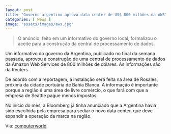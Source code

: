 ```yaml
---
layout: post
title: "Governo argentino aprova data center de US$ 800 milhões da AWS"
categories: [ News ]
image: 'assets/images/aws.jpg'
---
```


> O anúncio, feito em um informativo do governo local, formalizou o aceite para a construção da central de processamento de dados.

Um informativo do governo da Argentina, publicado no final da semana passada, aprovou a construção de uma central de processamento de dados da Amazon Web Services de 800 milhões de dólares. As informações são da Reuters. 

De acordo com a reportagem, a instalação será feita na área de Rosales, próxima da cidade portuária de Bahia Blanca. A informação é importante porque a região é uma área de livre comércio, o que fará com que a empresa de Seattle pague menos impostos. 

No início do mês, a Bloomberg já tinha anunciado que a Argentina havia sido escolhida pela empresa para sediar o novo data center, que deve expandir a operação da marca na região.


<!-- RETANGULO LARGO -->
<script async src="https://pagead2.googlesyndication.com/pagead/js/adsbygoogle.js"></script>
<!-- Informat -->
<ins class="adsbygoogle"
style="display:block"
data-ad-client="ca-pub-2838251107855362"
data-ad-slot="2327980059"
data-ad-format="auto"
data-full-width-responsive="true"></ins>
<script>
(adsbygoogle = window.adsbygoogle || []).push({});
</script>

Via: [computerworld](https://computerworld.com.br/2019/10/28/governo-argentino-aprova-data-center-de-us-800-milhoes-da-aws/)
